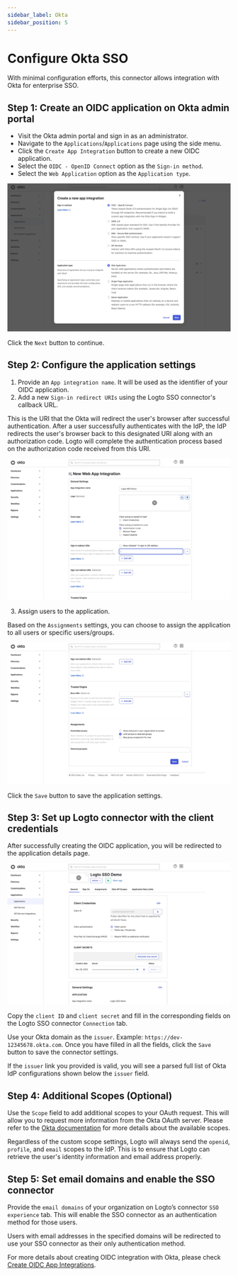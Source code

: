 ```yaml
---
sidebar_label: Okta
sidebar_position: 5
---
```


# Configure Okta SSO

With minimal configuration efforts, this connector allows integration with Okta for enterprise SSO.

## Step 1: Create an OIDC application on Okta admin portal

- Visit the Okta admin portal and sign in as an administrator.
- Navigate to the `Applications`/`Applications` page using the side menu.
- Click the `Create App Integration` button to create a new OIDC application.
- Select the `OIDC - OpenID Connect` option as the `Sign-in method`.
- Select the `Web Application` option as the `Application type`.

![Okta create application.webp](./assets/okta_create_application.webp)

Click the `Next` button to continue.

## Step 2: Configure the application settings

1. Provide an `App integration name`. It will be used as the identifier of your OIDC application.
2. Add a new `Sign-in redirect URIs` using the Logto SSO connector's callback URL.

This is the URI that the Okta will redirect the user's browser after successful authentication. After a user successfully authenticates with the IdP, the IdP redirects the user's browser back to this designated URI along with an authorization code. Logto will complete the authentication process based on the authorization code received from this URI.

![Okta application settings.webp](./assets/okta_application_settings.webp)

3. Assign users to the application.

Based on the `Assignments` settings, you can choose to assign the application to all users or specific users/groups.

![Okta assign users.webp](./assets/okta_assign_users.webp)

Click the `Save` button to save the application settings.

## Step 3: Set up Logto connector with the client credentials

After successfully creating the OIDC application, you will be redirected to the application details page.

![Okta client credentials.webp](./assets/okta_client_credentials.webp)

Copy the `client ID` and `client secret` and fill in the corresponding fields on the Logto SSO connector `Connection` tab.

Use your Okta domain as the `issuer`. Example: `https://dev-12345678.okta.com`. Once you have filled in all the fields, click the `Save` button to save the connector settings.

If the `issuer` link you provided is valid, you will see a parsed full list of Okta IdP configurations shown below the `issuer` field.

## Step 4: Additional Scopes (Optional)

Use the `Scope` field to add additional scopes to your OAuth request. This will allow you to request more information from the Okta OAuth server. Please refer to the [Okta documentation](https://developer.okta.com/docs/reference/api/oidc/#scopes) for more details about the available scopes.

Regardless of the custom scope settings, Logto will always send the `openid`, `profile`, and `email` scopes to the IdP. This is to ensure that Logto can retrieve the user's identity information and email address properly.

## Step 5: Set email domains and enable the SSO connector

Provide the `email domains` of your organization on Logto’s connector `SSO experience` tab. This will enable the SSO connector as an authentication method for those users.

Users with email addresses in the specified domains will be redirected to use your SSO connector as their only authentication method.

For more details about creating OIDC integration with Okta, please check [Create OIDC App Integrations](https://help.okta.com/oie/en-us/content/topics/apps/apps_app_integration_wizard_oidc.htm).
